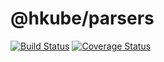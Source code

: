 # @hkube/parsers

[![Build Status](https://travis-ci.org/kube-HPC/parsers.hkube.svg?branch=master)](https://travis-ci.org/kube-HPC/parsers.hkube)
[![Coverage Status](https://coveralls.io/repos/github/kube-HPC/parsers.hkube/badge.svg?branch=master)](https://coveralls.io/github/kube-HPC/parsers.hkube?branch=master)
